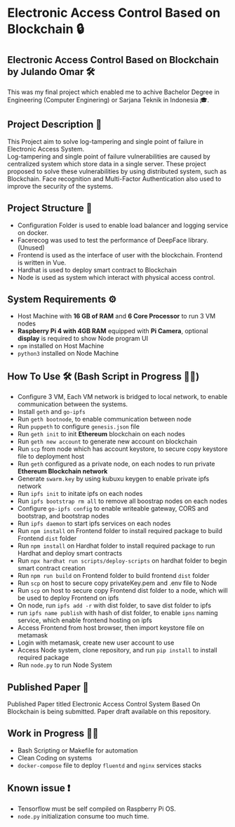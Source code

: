 # Electronic Access Control Based on Blockchain 🔒
## Electronic Access Control Based on Blockchain by Julando Omar 🛠

This was my final project which enabled me to achive Bachelor Degree in Engineering (Computer Enginering) or Sarjana Teknik in Indonesia 🎓.

## Project Description 🚀
This Project aim to solve log-tampering and single point of failure in Electronic Access System.  
Log-tampering and single point of failure vulnerabilities are caused by centralized system which store data in a single server.
These project proposed to solve these vulnerabilities by using distributed system, such as Blockchain. 
Face recognition and Multi-Factor Authentication also used to improve the security of the systems.

## Project Structure 📂
- Configuration Folder is used to enable load balancer and logging service on docker.
- Facerecog was used to test the performance of DeepFace library. (Unused)
- Frontend is used as the interface of user with the blockchain. Frontend is written in Vue.
- Hardhat is used to deploy smart contract to Blockchain
- Node is used as system which interact with physical access control.

## System Requirements ⚙
- Host Machine with **16 GB of RAM** and **6 Core Processor** to run 3 VM nodes
- **Raspberry Pi 4 with 4GB RAM** equipped with **Pi Camera**, optional **display** is required to show Node program UI 
- `npm` installed on Host Machine
- `python3` installed on Node Machine

## How To Use 🛠 (Bash Script in Progress 👷‍♂️)
- Configure 3 VM, Each VM network is bridged to local network, to enable communication between the systems.
- Install `geth` and `go-ipfs` 
- Run `geth bootnode`, to enable communication between node
- Run `puppeth` to configure `genesis.json` file
- Run `geth init` to init **Ethereum** blockchain on each nodes
- Run `geth new account` to generate new account on blockchain
- Run `scp` from node which has account keystore, to secure copy keystore file to deployment host 
- Run `geth` configured as a private node, on each nodes to run private **Ethereum Blockchain network**
- Generate `swarm.key` by using kubuxu keygen to enable private ipfs network
- Run `ipfs init` to initate ipfs on each nodes
- Run `ipfs bootstrap rm all` to remove all boostrap nodes on each nodes 
- Configure `go-ipfs config` to enable writeable gateway, CORS and bootstrap, and bootstrap nodes
- Run `ipfs daemon` to start ipfs services on each nodes
- Run `npm install` on Frontend folder to install required package to build Frontend `dist` folder
- Run `npm install` on Hardhat folder to install required package to run Hardhat and deploy smart contracts
- Run `npx hardhat run scripts/deploy-scripts` on hardhat folder to begin smart contract creation
- Run `npm run build` on Frontend folder to build frontend `dist` folder
- Run `scp` on host to secure copy privateKey.pem and .env file to Node
- Run `scp` on host to secure copy Frontend dist folder to a node, which will be used to deploy Frontend on ipfs
- On node, run `ipfs add -r` with dist folder, to save dist folder to ipfs
- run `ipfs name publish` with hash of dist folder, to enable `ipns` naming service, which enable frontend hosting on ipfs
- Access Frontend from host browser, then import keystore file on metamask
- Login with metamask, create new user account to use
- Access Node system, clone repository, and run `pip install` to install required package
- Run `node.py` to run Node System

## Published Paper 📃
Published Paper titled Electronic Access Control System Based On Blockchain is being submitted. Paper draft available on this repository.

## Work in Progress 👷‍♂️
- Bash Scripting  or Makefile for automation
- Clean Coding on systems
- `docker-compose` file to deploy `fluentd` and `nginx` services stacks

## Known issue ❗
- Tensorflow must be self compiled on Raspberry Pi OS. 
- `node.py` initialization consume too much time.